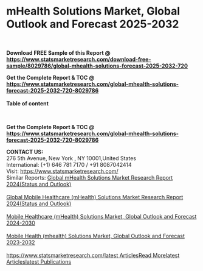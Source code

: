 <h1>mHealth Solutions Market, Global Outlook and Forecast 2025-2032</h1><br/><p><strong>Download FREE Sample of this Report @ <a href="https://www.statsmarketresearch.com/download-free-sample/8029786/global-mhealth-solutions-forecast-2025-2032-720">https://www.statsmarketresearch.com/download-free-sample/8029786/global-mhealth-solutions-forecast-2025-2032-720</a></strong></p><div><b>Get the Complete Report & TOC @ <a href="https://www.statsmarketresearch.com/global-mhealth-solutions-forecast-2025-2032-720-8029786">https://www.statsmarketresearch.com/global-mhealth-solutions-forecast-2025-2032-720-8029786</a></b></div><br><b>Table of content</b><p><br><div><b>Get the Complete Report & TOC @ <a href="https://www.statsmarketresearch.com/global-mhealth-solutions-forecast-2025-2032-720-8029786">https://www.statsmarketresearch.com/global-mhealth-solutions-forecast-2025-2032-720-8029786</a></b></div></p> <b>CONTACT US:</b><br>276 5th Avenue, New York , NY 10001,United States<br>International: (+1) 646 781 7170 / +91 8087042414<br>Visit: <a href="https://www.statsmarketresearch.com/">https://www.statsmarketresearch.com/</a><br>Similar Reports: <a href="https://www.statsmarketresearch.com/global-mhealth-solutions-forecast-2025-2032-720-8029786">Global mHealth Solutions Market Research Report 2024(Status and Outlook)</a><br/><br/><a href="https://www.statsmarketresearch.com/global-mhealth-solutions-forecast-2025-2032-720-8029786">Global Mobile Healthcare (mHealth) Solutions Market Research Report 2024(Status and Outlook)</a><br/><br/><a href="https://www.statsmarketresearch.com/global-mhealth-solutions-forecast-2025-2032-720-8029786">Mobile Healthcare (mHealth) Solutions Market, Global Outlook and Forecast 2024-2030</a><br/><br/><a href="https://www.statsmarketresearch.com/global-mhealth-solutions-forecast-2025-2032-720-8029786">Mobile Health (mhealth) Solutions Market, Global Outlook and Forecast 2023-2032</a><br/><br/><a href="https://gyeongbokgung.com">https://www.statsmarketresearch.com/</a><a href="https://hallyeomaritime.com">latest Articles</a><a href="https://jingwansa.com">Read More</a><a href=https://nguoiviet.jp/">latest Articles</a><a href="https://www.intelmarketresearch.com/">latest Publications</a>